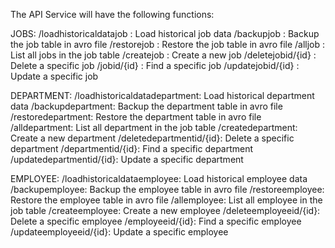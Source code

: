The API Service will have the following functions:

JOBS:
/loadhistoricaldatajob : Load historical job data 
/backupjob : Backup the job table in avro file 
/restorejob : Restore the job table in avro file 
/alljob : List all jobs in the job table 
/createjob : Create a new job
/deletejobid/{id} : Delete a specific job 
/jobid/{id} : Find a specific job 
/updatejobid/{id} : Update a specific job 

DEPARTMENT:
/loadhistoricaldatadepartment: Load historical department data 
/backupdepartment: Backup the department table in avro file 
/restoredepartment: Restore the department table in avro file 
/alldepartment: List all department in the job table 
/createdepartment: Create a new department
/deletedepartmentid/{id}: Delete a specific department 
/departmentid/{id}: Find a specific department 
/updatedepartmentid/{id}: Update a specific department 

EMPLOYEE:
/loadhistoricaldataemployee: Load historical employee data 
/backupemployee: Backup the employee table in avro file 
/restoreemployee: Restore the employee table in avro file 
/allemployee: List all employee in the job table 
/createemployee: Create a new employee
/deleteemployeeid/{id}: Delete a specific employee 
/employeeid/{id}: Find a specific employee 
/updateemployeeid/{id}: Update a specific employee 

